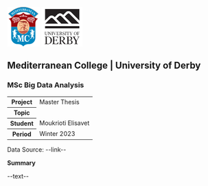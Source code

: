 ![](./img/logo_small.png)
![](./img/derby.png)

## Mediterranean College | University of Derby
### MSc Big Data Analysis

<table>
    <tr>
        <th>Project</th>
        <td>Master Thesis</td>
    </tr>
    <tr>
        <th>Topic</th>
        <td><em></em></td>
    </tr>
    <tr>
        <th>Student</th>
        <td>Moukrioti Elisavet</td>
    </tr>
    <tr>
        <th>Period</th>
        <td>Winter 2023</td>
    </tr>
</table>

Data Source: --link--

**Summary**

--text--
